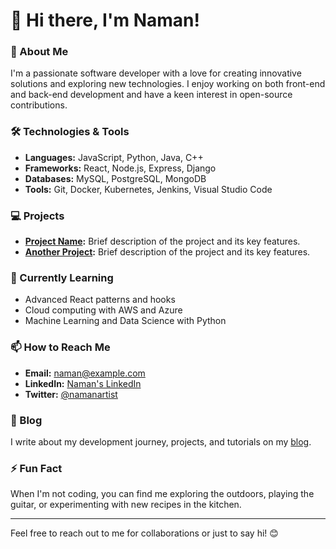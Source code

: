 # 👋 Hi there, I'm Naman!

### 🚀 About Me

I'm a passionate software developer with a love for creating innovative solutions and exploring new technologies. I enjoy working on both front-end and back-end development and have a keen interest in open-source contributions.

### 🛠️ Technologies & Tools

- **Languages:** JavaScript, Python, Java, C++
- **Frameworks:** React, Node.js, Express, Django
- **Databases:** MySQL, PostgreSQL, MongoDB
- **Tools:** Git, Docker, Kubernetes, Jenkins, Visual Studio Code

### 💻 Projects

- **[Project Name](https://github.com/namanartist/project-name):** Brief description of the project and its key features.
- **[Another Project](https://github.com/namanartist/another-project):** Brief description of the project and its key features.

### 🌱 Currently Learning

- Advanced React patterns and hooks
- Cloud computing with AWS and Azure
- Machine Learning and Data Science with Python

### 📫 How to Reach Me

- **Email:** naman@example.com
- **LinkedIn:** [Naman's LinkedIn](https://linkedin.com/in/namanartist)
- **Twitter:** [@namanartist](https://twitter.com/namanartist)

### 📝 Blog

I write about my development journey, projects, and tutorials on my [blog](https://namanartist.dev/blog).

### ⚡ Fun Fact

When I'm not coding, you can find me exploring the outdoors, playing the guitar, or experimenting with new recipes in the kitchen.

---

Feel free to reach out to me for collaborations or just to say hi! 😊
